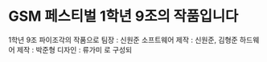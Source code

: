 # GSM 페스티벌 1학년 9조의 작품입니다


1학년 9조 파이조각의 작품으로
팀장 : 신원준
소프트웨어 제작 : 신원준, 김형준
하드웨어 제작 : 박준형
디자인 : 류가미
로 구성되
